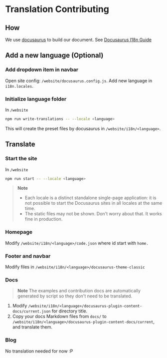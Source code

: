 # Translation Contributing

## How

We use [docusaurus](https://docusaurus.io/) to build our document. See [Docusaurus I18n Guide](https://docusaurus.io/docs/i18n/introduction)

## Add a new language (Optional)

### Add dropdown item in navbar

Open site config: `/website/docusaurus.config.js`. Add new language in `i18n.locales`.

### Initialize language folder

In `/website`

```sh
npm run write-translations -- --locale <language>
```

This will create the preset files by docusaurus in `/website/i18n/<language>`.

## Translate

### Start the site

In `/website`

```sh
npm run start -- --locale <language>
```

> **Note**
>
> - Each locale is a distinct standalone single-page application: it is not possible to start the Docusaurus sites in all locales at the same time.
> - The static files may not be shown. Don't worry about that. It works fine in production.

### Homepage

Modify `/website/i18n/<language>/code.json` where id start with `home.`

### Footer and navbar

Modify files in `/website/i18n/<language>/docusaurus-theme-classic`

### Docs

> **Note**
> The examples and contribution docs are automatically generated by script so they don't need to be translated.

1. Modify `/website/i18n/<language>/docusaurus-plugin-content-docs/current.json` for directory title.
2. Copy your docs Markdown files from `docs/` to `/website/i18n/<language>/docusaurus-plugin-content-docs/current`, and translate them.

### Blog

No translation needed for now :P
